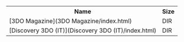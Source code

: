 <table>
<tr><th>Name</th><th>Size</th></tr>
<tr><td>
[3DO Magazine](3DO Magazine/index.html)
</td><td>DIR</td></tr>
<tr><td>
[Discovery 3DO (IT)](Discovery 3DO (IT)/index.html)
</td><td>DIR</td></tr>
</table>
